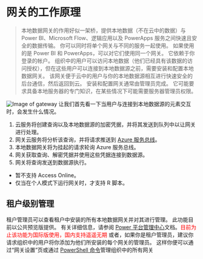 # 网关的工作原理
>本地数据网关的作用好似一架桥，提供本地数据（不在云中的数据）与 Power BI、Microsoft Flow、逻辑应用以及 PowerApps 服务之间快速且安全的数据传输。
你可以同时将单个网关与不同的服务一起使用。 如果使用的是 Power BI 和 PowerApps，可以对它们使用同一个网关。 它依赖于你登录的帐户。
组织中的用户可以访问本地数据（他们已经具有该数据的访问授权），但在这些用户可以连接到本地数据源之前，需要安装和配置本地数据网关。 该网关便于云中的用户与你的本地数据源相互进行快速安全的后台通信，然后返回到云。
安装和配置网关通常由管理员完成。 它可能要求具备本地服务器的专门知识，在某些情况下可能需要服务器管理员权限。

![Image of gateway](https://docs.microsoft.com/en-us/power-bi/includes/media/gateway-onprem-how-it-works-include/on-prem-data-gateway-how-it-works.png)
让我们首先看一下当用户与连接到本地数据源的元素交互时，会发生什么情况。

1. 云服务将创建查询以及本地数据源的加密凭据，并将其发送到队列中以让网关进行处理。
2. 网关云服务将分析该查询，并将请求推送到 [Azure 服务总线](https://docs.microsoft.com/zh-cn/azure/service-bus-messaging/service-bus-messaging-overview/)。
3. 本地数据网关将为挂起的请求轮询 Azure 服务总线。
4. 网关获取查询、解密凭据并使用这些凭据连接到数据源。
5. 网关将查询发送到数据源执行。
* 暂不支持 Access Online。
* 仅当在个人模式下运行网关时，才支持 R 脚本。
## 租户级别管理
租户管理员可以查看租户中安装的所有本地数据网关并对其进行管理。 此功能目前以公共预览版提供。 有关详细信息，请参阅 [Power 平台管理中心]()文档。<font color=#FF0000>目前为止该功能为国际版使用，国内支持遥遥无期</font>
或者，如果你是租户管理员，建议你请求组织中的用户将你添加为他们所安装的每个网关的管理员。 这样你便可以通过“网关设置”页或通过 [PowerShell 命令]()管理组织中的所有网关